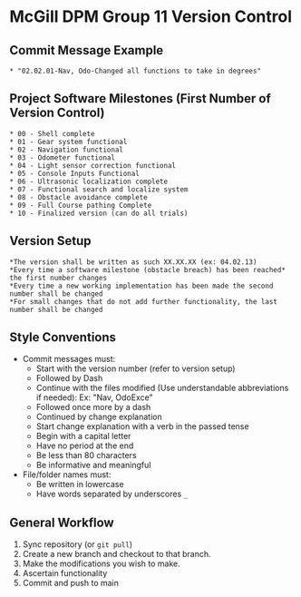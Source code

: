# McGill DPM Group 11 Version Control

## Commit Message Example
	* "02.02.01-Nav, Odo-Changed all functions to take in degrees"

## Project Software Milestones (First Number of Version Control)
	* 00 - Shell complete
	* 01 - Gear system functional
	* 02 - Navigation functional
	* 03 - Odometer functional
	* 04 - Light sensor correction functional
	* 05 - Console Inputs Functional
	* 06 - Ultrasonic localization complete
	* 07 - Functional search and localize system
	* 08 - Obstacle avoidance complete
	* 09 - Full Course pathing Complete
	* 10 - Finalized version (can do all trials)
	
	
## Version Setup
	*The version shall be written as such XX.XX.XX (ex: 04.02.13)
	*Every time a software milestone (obstacle breach) has been reached* the first number changes
	*Every time a new working implementation has been made the second number shall be changed
	*For small changes that do not add further functionality, the last number shall be changed

## Style Conventions
  * Commit messages must:
	* Start with the version number (refer to version setup)
	* Followed by Dash
    * Continue with the files modified (Use understandable abbreviations if needed): Ex: "Nav, OdoExce"
	* Followed once more by a dash
	* Continued by change explanation
    * Start change explanation with a verb in the passed tense
    * Begin with a capital letter
    * Have no period at the end
    * Be less than 80 characters
    * Be informative and meaningful
  * File/folder names must:
    * Be written in lowercase
    * Have words separated by underscores `_`
	
	
## General Workflow
1. Sync repository (or `git pull`)
2. Create a new branch  and checkout to that branch.
3. Make the modifications you wish to make.
4. Ascertain functionality
5. Commit and push to main
